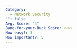 ```yaml
---
Category:
  - Network Security
"": false
Avg. Score: "4"
Bang-for-your-Buck Score: 🔥🔥🔥
How easy?: 3
How important?: 5
---
```

